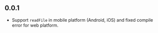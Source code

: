## 0.0.1

* Support `readFile` in mobile platform (Android, iOS) and fixed compile error for web platform.
